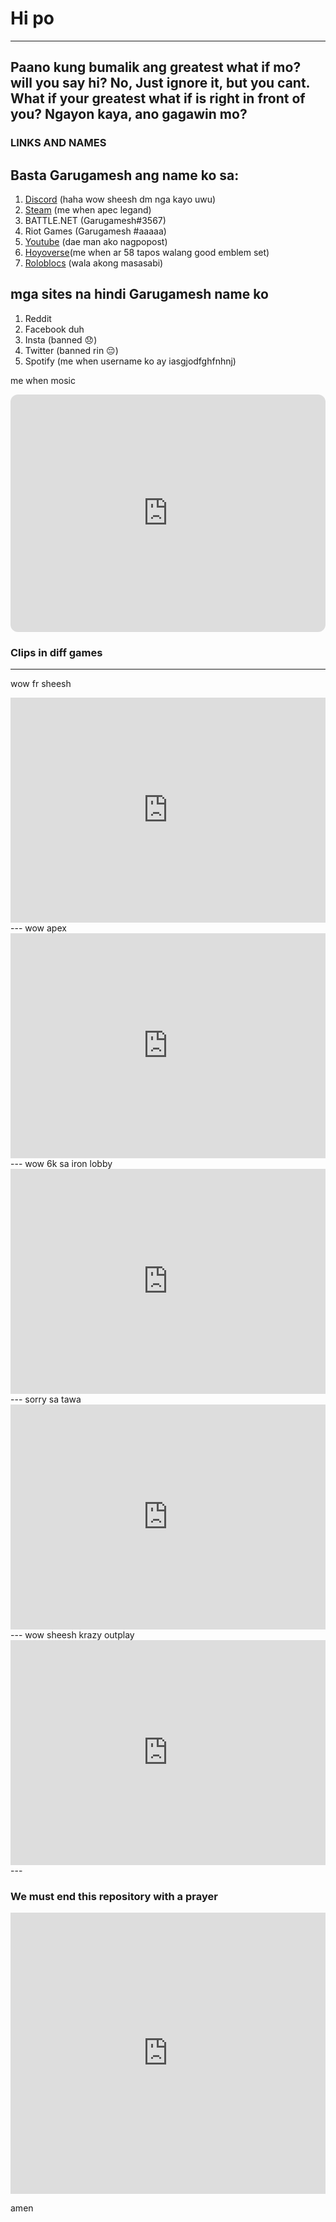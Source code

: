 # Hi po

---

## **Paano kung bumalik ang greatest what if mo? will you say hi? No, Just ignore it, but you cant. What if your greatest what if is right in front of you? Ngayon kaya, ano gagawin mo?**


### **LINKS AND NAMES**
## Basta Garugamesh ang name ko sa:
1. [Discord](http://discordapp.com/users/715116142774976553) (haha wow sheesh dm nga kayo uwu)
2. [Steam](https://steamcommunity.com/profiles/76561199176010233/) (me when apec legand)
3. BATTLE.NET (Garugamesh#3567)
4. Riot Games (Garugamesh #aaaaa)
5. [Youtube](https://www.youtube.com/channel/UCfdz5qp9bsXpDV-N4Pd2GyQ) (dae man ako nagpopost)
6. [Hoyoverse](https://www.hoyolab.com/accountCenter/postList?id=131028942)(me when ar 58 tapos walang good emblem set)
7. [Roloblocs](https://www.roblox.com/users/2724248719/profile) (wala akong masasabi)

## mga sites na hindi Garugamesh name ko
1. Reddit 
2. Facebook duh
3. Insta (banned 😞)
4. Twitter (banned rin 😔)
5. Spotify (me when username ko ay iasgjodfghfnhnj)


me when mosic
<iframe style="border-radius:12px" src="https://open.spotify.com/embed/playlist/1VOGF4RbgwrpFVMuLE7Vpf?utm_source=generator" width="100%" height="380" frameBorder="0" allowfullscreen="" allow="autoplay; clipboard-write; encrypted-media; fullscreen; picture-in-picture" loading="lazy"></iframe>

### **Clips in diff games**
---
wow fr sheesh
<iframe width="100%" height="360" src="https://www.youtube.com/embed/hVl5W7v9H40" title="Hanzo clip #1" frameborder="0" allow="accelerometer; autoplay; clipboard-write; encrypted-media; gyroscope; picture-in-picture; web-share" allowfullscreen></iframe>
---
wow apex 
<iframe width="100%" height="360" src="https://www.youtube.com/embed/W5Dr-7tfkqk" title="Apex clep" frameborder="0" allow="accelerometer; autoplay; clipboard-write; encrypted-media; gyroscope; picture-in-picture; web-share" allowfullscreen></iframe>
---
wow 6k sa iron lobby
<iframe width="100%" height="360" src="https://www.youtube.com/embed/mjMTkMgE7Fo" title="Bronze moments" frameborder="0" allow="accelerometer; autoplay; clipboard-write; encrypted-media; gyroscope; picture-in-picture; web-share" allowfullscreen></iframe>
---
sorry sa tawa
<iframe width="100%" height="360" src="https://www.youtube.com/embed/JsqZE-t4Htw" title="Masama akong tao" frameborder="0" allow="accelerometer; autoplay; clipboard-write; encrypted-media; gyroscope; picture-in-picture; web-share" allowfullscreen></iframe>
---
wow sheesh krazy outplay
<iframe width="100%" height="360" src="https://www.youtube.com/embed/1q9mAgeBvsQ" title="me when dva" frameborder="0" allow="accelerometer; autoplay; clipboard-write; encrypted-media; gyroscope; picture-in-picture; web-share" allowfullscreen></iframe>
---



### We must end this repository with a prayer

<iframe width="100%" height="450" src="https://www.youtube.com/embed/2tcb2wQyL9M" title="Pray lagi, kapatid" frameborder="0" allow="accelerometer; autoplay; clipboard-write; encrypted-media; gyroscope; picture-in-picture; web-share" allowfullscreen></iframe>



amen


